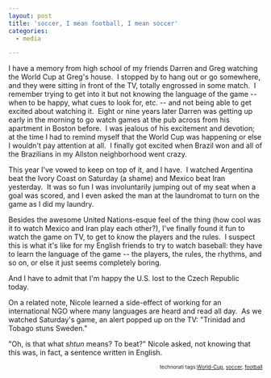 ```yaml
---
layout: post
title: 'soccer, I mean football, I mean soccer'
categories:
  - media

---
```


<p>I have a memory from high school of my friends Darren and Greg watching the World Cup at Greg's house.  I stopped by to hang out or go somewhere, and they were sitting in front of the TV, totally engrossed in some match.  I remember trying to get into it but not knowing the language of the game -- when to be happy, what cues to look for, etc. -- and not being able to get excited about watching it.  Eight or nine years later Darren was getting up early in the morning to go watch games at the pub across from his apartment in Boston before.  I was jealous of his excitement and devotion; at the time I had to remind myself that the World Cup was happening or else I wouldn't pay attention at all.  I finally got excited when Brazil won and all of the Brazilians in my <span>Allston</span> neighborhood went crazy.</p>

<p>This year I've vowed to keep on top of it, and I have.  I watched Argentina beat the Ivory Coast on Saturday (a shame) and Mexico beat Iran yesterday.  It was so fun I was involuntarily jumping out of my seat when a goal was scored, and I even asked the man at the laundromat to turn on the game as I did my laundry.  <br />
</p>

<p>Besides the awesome United Nations-esque feel of the thing (how cool was it to watch Mexico and Iran play each other?), I've finally found it fun to watch the game on TV, to get to know the players and the rules.  I suspect this is what it's like for my English friends to try to watch baseball: they have to learn the language of the game -- the players, the rules, the rhythms, and so on, or else it just seems completely boring. <br />
</p>

<p>And I have to admit that I'm happy the U.S. lost to the Czech Republic today.  <br />
</p>

<p>On a related note, Nicole learned a side-effect of working for an international NGO where many languages are heard and read all day.  As we watched Saturday's game, an alert popped up on the TV: "Trinidad and Tobago stuns Sweden." <br />
</p>

<p>"Oh, is that what <i>shtun </i>means? To beat?" Nicole asked, not knowing that this was, in fact, a sentence written in English. <br />
</p>

<!-- technorati tags begin --><p style="font-size:10px;text-align:right;">technorati tags:<a href="http://technorati.com/tag/World-Cup" rel="tag">World-Cup</a>, <a href="http://technorati.com/tag/soccer" rel="tag">soccer</a>, <a href="http://technorati.com/tag/football" rel="tag">football</a></p><!-- technorati tags end -->
